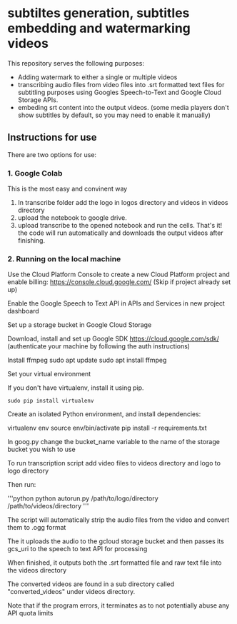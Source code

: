# subtiltes generation, subtitles embedding and watermarking videos

This repository serves the following purposes:

- Adding watermark to either a single or multiple videos
- transcribing audio files from video files into .srt formatted text files for subtitling purposes using Googles Speech-to-Text and Google Cloud Storage APIs. 
- embeding srt content into the output videos.
(some media players don't show subtitles by default, so you may need to enable it manually)


## Instructions for use
There are two options for use:
### 1. Google Colab
This is the most easy and convinent way 
1. In transcribe folder add the logo in logos directory and videos in videos directory
2. upload the notebook to google drive.
3. upload transcribe to the opened notebook and run the cells.
That's it! the code will run automatically and downloads the output videos after finishing.

### 2. Running on the local machine

Use the Cloud Platform Console to create a new Cloud
Platform project and enable billing: https://console.cloud.google.com/
(Skip if project already set up)

Enable the Google Speech to Text API
in APIs and Services in new project dashboard

Set up a storage bucket in Google Cloud Storage

Download, install and set up Google SDK
https://cloud.google.com/sdk/
(authenticate your machine by following the auth instructions)

Install ffmpeg
    sudo apt update
    sudo apt install ffmpeg

Set your virtual environment

If you don't have virtualenv, install it using pip.

    sudo pip install virtualenv

Create an isolated Python environment, and install dependencies:

virtualenv env
source env/bin/activate
pip install -r requirements.txt

In goog.py change the bucket_name variable to the name of the storage bucket you wish to use

To run transcription script add video files to videos directory and logo to logo directory

Then run:

'''python
    python autorun.py /path/to/logo/directory /path/to/videos/directory
'''

The script will automatically strip the audio files from the video and convert them to .ogg format

The it uploads the audio to the gcloud storage bucket and
then passes its gcs_uri to the speech to text API for processing

When finished, it outputs both the .srt formatted file and raw text file into the videos directory

The converted videos are found in a sub directory called "converted_videos" under videos directory. 

Note that if the program errors, it terminates as to not potentially abuse any API quota limits

